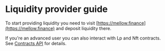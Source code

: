 # Liquidity provider guide

To start providing liquidity you need to visit [https://mellow.finance](https://mellow.finance) and deposit liquidity there.&#x20;

If you're an advanced user you can also interact with Lp and Nft contracts. See [Contracts API](univ3-cells.md) for details.
